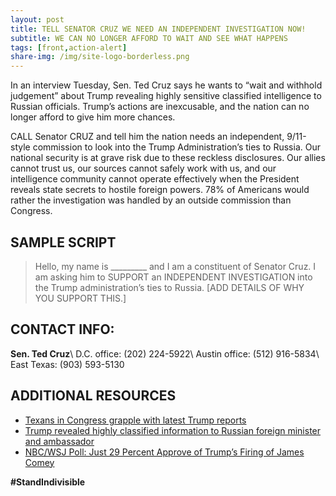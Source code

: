 ```yaml
---
layout: post
title: TELL SENATOR CRUZ WE NEED AN INDEPENDENT INVESTIGATION NOW!
subtitle: WE CAN NO LONGER AFFORD TO WAIT AND SEE WHAT HAPPENS
tags: [front,action-alert]
share-img: /img/site-logo-borderless.png
---
```


In an interview Tuesday, Sen. Ted Cruz says he wants to “wait and withhold judgement” about Trump revealing highly sensitive classified intelligence to Russian officials. Trump’s actions are inexcusable, and the nation can no longer afford to give him more chances.

CALL Senator CRUZ and tell him the nation needs an independent, 9/11-style commission to look into the Trump Administration’s ties to Russia. Our national security is at grave risk due to these reckless disclosures. Our allies cannot trust us, our sources cannot safely work with us, and our intelligence community cannot operate effectively when the President reveals state secrets to hostile foreign powers. 78% of Americans would rather the investigation was handled by an outside commission than Congress.

## SAMPLE SCRIPT

>Hello, my name is &#95;&#95;&#95;&#95;&#95;&#95;&#95;&#95;&#95; and I am a constituent of Senator Cruz. I am asking him to SUPPORT an INDEPENDENT INVESTIGATION into the Trump administration’s ties to Russia. [ADD DETAILS OF WHY YOU SUPPORT THIS.]

## CONTACT INFO:

**Sen. Ted Cruz**\\
D.C. office: (202) 224-5922\\
Austin office: (512) 916-5834\\
East Texas: (903) 593-5130

## ADDITIONAL RESOURCES

* [Texans in Congress grapple with latest Trump reports](https://www.texastribune.org/2017/05/16/cruz-withholding-judgment-trump-revelation-intelligence-russian-offici/)
* [Trump revealed highly classified information to Russian foreign minister and ambassador](https://www.washingtonpost.com/world/national-security/trump-revealed-highly-classified-information-to-russian-foreign-minister-and-ambassador/2017/05/15/530c172a-3960-11e7-9e48-c4f199710b69_story.html)
* [NBC/WSJ Poll: Just 29 Percent Approve of Trump’s Firing of James Comey](http://www.nbcnews.com/politics/donald-trump/nbc-wsj-poll-just-29-percent-approve-trump-s-firing-n759196)

**#StandIndivisible**
